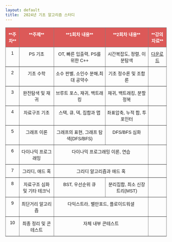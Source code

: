 ```yaml
---
layout: default
title:  2024년 기초 알고리즘 스터디
---
```


<style type="text/css">
.tg  {border-collapse:collapse;border-spacing:0;}
.tg td{border-color:black;border-style:solid;border-width:1px;font-family:Arial, sans-serif;font-size:14px;
  overflow:hidden;padding:10px 5px;word-break:normal;}
.tg th{border-color:black;border-style:solid;border-width:1px;font-family:Arial, sans-serif;font-size:14px;
  font-weight:normal;overflow:hidden;padding:10px 5px;word-break:normal;}
.tg .tg-c3ow{border-color:inherit;text-align:center;vertical-align:top}
.tg .tg-aeo2{background-color:#dc5958;border-color:inherit;color:#ffffff;font-weight:bold;text-align:center;vertical-align:top}
</style>
<table class="tg">
<thead>
  <tr>
    <th class="tg-aeo2"><span style="font-weight:bold">**주차**</span></th>
    <th class="tg-aeo2"><span style="font-weight:bold">**주제**</span></th>
    <th class="tg-aeo2"><span style="font-weight:bold">**1회차 내용**</span></th>
    <th class="tg-aeo2"><span style="font-weight:bold">**2회차 내용**</span></th>
    <th class="tg-aeo2"><span style="font-weight:bold">**강의 자료**</span></th>
  </tr>
</thead>
<tbody>
  <tr>
    <td class="tg-c3ow">1</td>
    <td class="tg-c3ow">PS 기초</td>
    <td class="tg-c3ow">OT, 빠른 입출력, PS를 위한 C++</td>
    <td class="tg-c3ow">시간복잡도, 정렬, 이분탐색</td>
    <td class="tg-c3ow">
    <a href="{{ 'post/files/2024_Algo_Beginner_W1%20(2).pdf'   | relative_url }}">다운로드</a></td>
  </tr>
  <tr>
    <td class="tg-c3ow">2</td>
    <td class="tg-c3ow">기초 수학</td>
    <td class="tg-c3ow">소수 판별, 소인수 분해,<span style="font-weight:400;font-style:normal">최대 공약수</span></td>
    <td class="tg-c3ow"> 기초 정수론 및 조합론</td>
    <td class="tg-c3ow"></td>
  </tr>
  <tr>
    <td class="tg-c3ow">3</td>
    <td class="tg-c3ow">완전탐색 및 재귀</td>
    <td class="tg-c3ow">브루트 포스, 재귀, 백트래킹</td>
    <td class="tg-c3ow">재귀, 백트래킹, 분할 정복</td>
    <td class="tg-c3ow"></td>
  </tr>
  <tr>
    <td class="tg-c3ow">4</td>
    <td class="tg-c3ow">자료구조 기초</td>
    <td class="tg-c3ow">스택, 큐, 덱, 집합과 맵</td>
    <td class="tg-c3ow">좌표압축, 누적 합, 투 포인터</td>
    <td class="tg-c3ow"></td>
  </tr>
  <tr>
    <td class="tg-c3ow">5</td>
    <td class="tg-c3ow">그래프 이론</td>
    <td class="tg-c3ow">그래프의 표현, 그래프 탐색(DFS/BFS)</td>
    <td class="tg-c3ow">DFS/BFS 심화</td>
    <td class="tg-c3ow"></td>
  </tr>
  <tr>
    <td class="tg-c3ow">6</td>
    <td class="tg-c3ow">다이나믹 프로그래밍</td>
    <td class="tg-c3ow" colspan="2">다이나믹 프로그래밍 이론, 연습</td>
    <td class="tg-c3ow"></td>
  </tr>
  <tr>
    <td class="tg-c3ow">7</td>
    <td class="tg-c3ow">그리디, 애드 혹</td>
    <td class="tg-c3ow" colspan="2">그리디 알고리즘과 애드 혹</td>
    <td class="tg-c3ow"></td>
  </tr>
  <tr>
    <td class="tg-c3ow">8</td>
    <td class="tg-c3ow">자료구조 심화 및 기타 테크닉</td>
    <td class="tg-c3ow">BST, 우선순위 큐</td>
    <td class="tg-c3ow">분리집합, 최소 신장 트리(MST)</td>
    <td class="tg-c3ow"></td>
  </tr>
  <tr>
    <td class="tg-c3ow">9</td>
    <td class="tg-c3ow">최단거리 알고리즘</td>
    <td class="tg-c3ow" colspan="2">다익스트라, 밸만포드, 플로이드워셜</td>
    <td class="tg-c3ow"></td>
  </tr>
  <tr>
    <td class="tg-c3ow">10</td>
    <td class="tg-c3ow">최종 정리 및 콘테스트</td>
    <td class="tg-c3ow" colspan="2">자체 내부 콘테스트</td>
    <td class="tg-c3ow"></td>
  </tr>
</tbody>
</table>